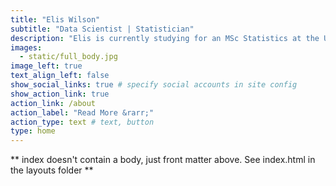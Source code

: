 ```yaml
---
title: "Elis Wilson"
subtitle: "Data Scientist | Statistician"
description: "Elis is currently studying for an MSc Statistics at the University of Warwick. He has a BSc (Hons) in Mathematics from the Unversity of Exeter."
images:
  - static/full_body.jpg
image_left: true
text_align_left: false
show_social_links: true # specify social accounts in site config
show_action_link: true
action_link: /about
action_label: "Read More &rarr;"
action_type: text # text, button
type: home
---
```


** index doesn't contain a body, just front matter above.
See index.html in the layouts folder **

